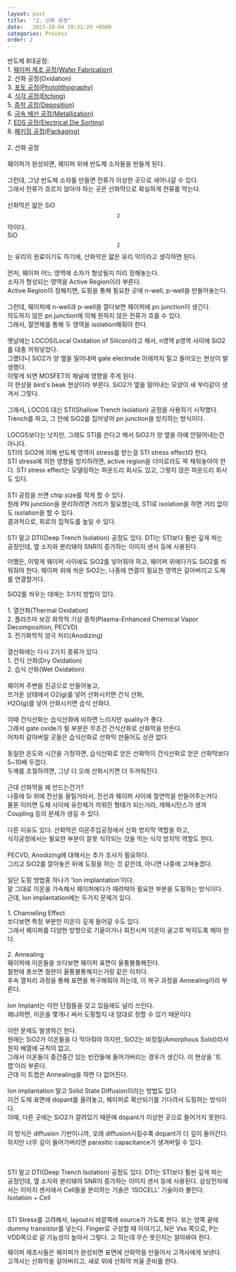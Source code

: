 ```yaml
---
layout: post
title:  "2. 산화 공정"
date:   2023-10-04 19:31:29 +0900
categories: Process
order: 2
---
```


반도체 8대공정:<br>
1\. <a href="https://sparkrf.github.io/process/2023/10/04/Process-1.html" target="_blank">웨이퍼 제조 공정(Wafer Fabrication)</a><br>
2\. 산화 공정(Oxidation)<br>
3\. <a href="https://sparkrf.github.io/process/2023/10/04/Process-3.html" target="_blank">포토 공정(Photolithography)</a><br>
4\. <a href="https://sparkrf.github.io/process/2023/10/04/Process-4.html" target="_blank">식각 공정(Etching)</a><br>
5\. <a href="https://sparkrf.github.io/process/2023/10/04/Process-5.html" target="_blank">증착 공정(Deposition)</a><br>
6\. <a href="https://sparkrf.github.io/process/2023/10/04/Process-6.html" target="_blank">금속 배선 공정(Metallization)</a><br>
7\. <a href="https://sparkrf.github.io/process/2023/10/04/Process-7.html" target="_blank">EDS 공정(Electrical Die Sorting)</a><br>
8\. <a href="https://sparkrf.github.io/process/2023/10/04/Process-8.html" target="_blank">패키징 공정(Packaging)</a><br>
<br>
2\. 산화 공정<br>
<br>
웨이퍼가 완성되면, 웨이퍼 위에 반도체 소자들을 만들게 된다.<br>
<br>
그런데, 그냥 반도체 소자를 만들면 전류가 이상한 곳으로 새어나갈 수 있다.<br>
그래서 전류가 흐르지 않아야 하는 곳은 산화막으로 확실하게 전류를 막는다.<br>
<br>
산화막은 얇은 SiO$$_{2}$$ 막이다.<br>
SiO$$_{2}$$는 유리의 원료이기도 하기에, 산화막은 얇은 유리 막이라고 생각하면 된다.<br>
<br>
먼저, 웨이퍼 어느 영역에 소자가 형성될지 미리 정해놓는다.<br>
소자가 형성되는 영역을 Active Region이라 부른다.<br>
Active Region이 정해지면, 도핑을 통해 필요한 곳에 n-well, p-well을 만들어놓는다.<br>
<br>
그런데, 웨이퍼에 n-well과 p-well을 깔다보면 웨이퍼에 pn junction이 생긴다.<br>
의도하지 않은 pn junction에 의해 원하지 않은 전류가 흐를 수 있다.<br>
그래서, 절연체를 통해 두 영역을 isolation해줘야 한다.<br>
<br>
옛날에는 LOCOS(Local Oxidation of Silicon)라고 해서, n영역 p영역 사이에 SiO2를 대충 끼워넣었다.<br>
그랬더니 SiO2가 양 옆을 밀어내며 gate electrode 아래까지 밀고 들어오는 현상이 발생했다.<br>
이렇게 되면 MOSFET의 채널에 영향을 주게 된다.<br>
이 현상을 bird's beak 현상이라 부른다. SiO2가 옆을 밀어내는 모양이 새 부리같이 생겨서 그렇다.<br>
<br>
그래서, LOCOS 대신 STI(Shallow Trench Isolation) 공정을 사용하기 시작했다.<br>
Trench를 파고, 그 안에 SiO2를 집어넣어 pn junction을 방지하는 방식이다.<br>
<br>
LOCOS보다는 낫지만, 그래도 STI를 쓴다고 해서 SiO2가 양 옆을 아예 안밀어내는건 아니다.<br>
STI의 SiO2에 의해 반도체 영역이 stress를 받는걸 STI stress effect라 한다.<br>
STI stress에 의한 영향을 방지하려면, active region을 더미로라도 꽉 채워놓아야 한다.
STI stress effect는 모델링하는 파운드리 회사도 있고, 그렇지 않은 파운드리 회사도 있다.<br>
<br>
STI 공정을 쓰면 chip size를 작게 할 수 있다.<br>
원래 PN junction을 분리하려면 거리가 필요했는데, STI로 isolation을 하면 거리 없이도 isolation을 할 수 있다.<br>
결과적으로, 회로의 집적도를 높일 수 있다.<br>
<br>
STI 말고 DTI(Deep Trench Isolation) 공정도 있다.
DTI는 STI보다 훨씬 깊게 파는 공정인데, 옆 소자와 분리돼야 SNR이 증가하는 이미지 센서 등에 사용된다.

어쨌든, 이렇게 웨이퍼 사이에도 SiO2를 넣어줘야 하고, 웨이퍼 위에다가도 SiO2를 씌워줘야 한다.
웨이퍼 위에 씌운 SiO2는, 나중에 연결이 필요한 영역은 갈아버리고 도체를 연결할거다.

SiO2를 씌우는 데에는 3가지 방법이 있다.<br>
<br>
1\. 열산화(Thermal Oxidation)<br>
2\. 플라즈마 보강 화학적 기상 증착(Plasma-Enhanced Chemical Vapor Decomposition, PECVD)<br>
3\. 전기화학적 양극 처리(Anodizing)<br>
<br>
열산화에는 다시 2가지 종류가 있다.<br>
1\. 건식 산화(Dry Oxidation)<br>
2\. 습식 산화(Wet Oxidation)<br>
<br>
웨이퍼 주변을 진공으로 만들어놓고,<br>
뜨거운 상태에서 O2(g)를 넣어 산화시키면 건식 산화,<br>
H2O(g)를 넣어 산화시키면 습식 산화다.<br>
<br>
이때 건식산화는 습식산화에 비하면 느리지만 quality가 좋다.<br>
그래서 gate oxide가 될 부분은 무조건 건식산화로 산화막을 만든다.<br>
어차피 갈아버릴 곳들은 습식산화로 산화막 만들어도 상관 없다.<br>
<br>
동일한 온도와 시간을 가정하면, 습식산화로 얻은 산화막이 건식산화로 얻은 산화막보다 5~10배 두껍다.<br>
두께를 조절하려면, 그냥 더 오래 산화시키면 더 두꺼워진다.<br>
<br>
근데 산화막을 왜 만드는건가?<br>
나중에 Si 위에 전선을 올릴거라서, 전선과 웨이퍼 사이에 절연막을 만들어주는거다.<br>
물론 이러면 도체 사이에 유전체가 끼워진 형태가 되는거라, 캐패시턴스가 생겨 Coupling 등의 문제가 생길 수 있다.<br>
<br>
다른 이유도 있다. 산화막은 이온주입공정에서 산화 방지막 역할을 하고,<br>
식각공정에서는 필요한 부분이 잘못 식각되는 것을 막는 식각 방지막 역할도 한다.<br>
<br>
PECVD, Anodizing에 대해서는 추가 조사가 필요하다.<br>
그리고 SiO2를 깔아놓은 뒤에 도핑을 하는 것 같은데, 아니면 나중에 고쳐놓겠다.<br>
<br>
일단 도핑 방법중 하나가 'Ion implantation'이다.<br>
말 그대로 이온을 가속해서 웨이퍼에다가 때려박아 필요한 부분을 도핑하는 방식이다.<br>
근데, Ion implantation에는 두가지 문제가 있다.<br>
<br>
1\. Channeling Effect<br>
쏘다보면 특정 부분만 이온이 깊게 들어갈 수도 있다.<br>
그래서 웨이퍼를 다양한 방향으로 기울이거나 회전시켜 이온이 골고루 박히도록 해야 한다.<br>
<br>
2\. Annealing<br>
웨이퍼에 이온들을 쏘다보면 웨이퍼 표면이 울퉁불퉁해진다.<br>
철판에 총쏘면 철판이 울퉁불퉁해지는거랑 같은 이치다.<br>
후속 열처리 과정을 통해 표면을 복구해줘야 하는데, 이 복구 과정을 Annealing이라 부른다.<br>
<br>
Ion Implant는 이런 단점들을 갖고 있음에도 널리 쓰인다.<br>
왜냐하면, 이온을 몇개나 써서 도핑할지 내 맘대로 정할 수 있기 때문이다.<br>
<br>
이런 문제도 발생하긴 한다.<br>
원래는 SiO2가 이온들을 다 막아줘야 하지만, SiO2는 비정질(Amorphous Solid)라서 원자 배열에 규칙이 없고,<br>
그래서 이온들이 중간중간 있는 빈칸들에 들어가버리는 경우가 생긴다. 이 현상을 '트랩'이라 부른다.<br>
근데 이 트랩은 Annealing을 하면 다 없어진다.<br>
<br>
Ion implantation 말고 Solid State Diffusion이라는 방법도 있다.<br>
이건 도체 표면에 dopant를 올려놓고, 웨이퍼로 확산되기를 기다려서 도핑하는 방식이다.<br>
이때, 다른 곳에는 SiO2가 깔려있기 때문에 dopant가 이상한 곳으로 들어가지 못한다.<br>
<br>
이 방식은 diffusion 기반이니까, 오래 diffusion시킬수록 dopant가 더 깊이 들어간다.<br>
하지만 너무 깊이 들어가버리면 parasitic capacitance가 생겨버릴 수 있다.<br>
<br>
<br>

STI 말고 DTI(Deep Trench Isolation) 공정도 있다.
DTI는 STI보다 훨씬 깊게 파는 공정인데, 옆 소자와 분리돼야 SNR이 증가하는 이미지 센서 등에 사용된다.
삼성전자에서는 이미지 센서에서 Cell들을 분리하는 기술은 ‘ISOCELL’ 기술이라 불린다. Isolation + Cell<br>

<br>
STI Stress를 고려해서, layout시 바깥쪽에 source가 가도록 한다. 또는 양쪽 끝에 dummy transistor를 넣는다. Finger로 구성할 때 이야기고, N은 Vss 쪽으로, P는 VDD쪽으로 갈 가능성이 높아서 그렇다. 고 하는데 무슨 뜻인지는 알아봐야 한다.<br>

웨이퍼 제조사들은 웨이퍼가 완성되면 표면에 산화막을 만들어서 고객사에게 보낸다.<br>
고객사는 산화막을 갈아버리고, 새로 위에 산화막 씌울 준비를 한다.<br>